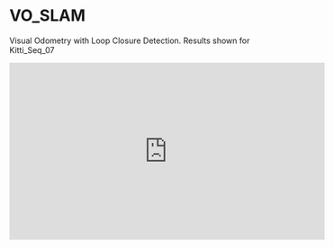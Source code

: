 # VO_SLAM
Visual Odometry with Loop Closure Detection.
Results shown for Kitti_Seq_07

<iframe width="560" height="315" src="https://drive.google.com/open?id=1_w51v4onteh5xx_1Jwbd-n2RYs4AjrPI"  frameborder="0" allowfullscreen></iframe>
